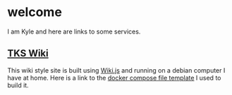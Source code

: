 # welcome

I am Kyle and here are links to some services.

## [TKS Wiki](https://wiki.kyleo.me)
This wiki style site is built using [Wiki.js](https://js.wiki) and running on a debian computer I have at home.
Here is a link to the [docker compose file template](/archive/wiki/docker-compose.yaml) I used to build it.
